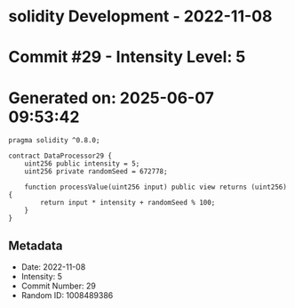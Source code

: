 ﻿# solidity Development - 2022-11-08
# Commit #29 - Intensity Level: 5
# Generated on: 2025-06-07 09:53:42
```solidity
pragma solidity ^0.8.0;

contract DataProcessor29 {
    uint256 public intensity = 5;
    uint256 private randomSeed = 672778;

    function processValue(uint256 input) public view returns (uint256) {
        return input * intensity + randomSeed % 100;
    }
}
```
## Metadata
- Date: 2022-11-08
- Intensity: 5
- Commit Number: 29
- Random ID: 1008489386
